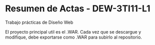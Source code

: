 # Resumen de Actas - DEW-3TI11-L1
Trabajo prácticas de Diseño Web

El proyecto principal util es el .WAR. Cada vez que se descargue y modifique, debe exportarse como .WAR para subirlo al repositorio.
